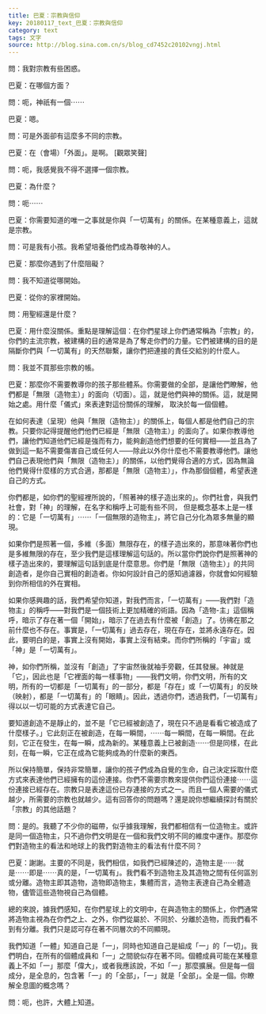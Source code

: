```yaml
---
title: 巴夏：宗教與信仰
key: 20180117_text_巴夏：宗教與信仰
category: text
tags: 文字
source: http://blog.sina.com.cn/s/blog_cd7452c20102vngj.html
---
```


問：我對宗教有些困惑。

巴夏：在哪個方面？

問：呃，神祇有一個⋯⋯

巴夏：嗯。

問：可是外面卻有這麼多不同的宗教。

巴夏：在（會場）「外面」。是啊。 [觀眾笑聲]

問：呃，我感覺我不得不選擇一個宗教。

巴夏：為什麼？

問：呃⋯⋯

巴夏：你需要知道的唯一之事就是你與「一切萬有」的關係。在某種意義上，這就是宗教。

問：可是我有小孩。我希望培養他們成為尊敬神的人。

巴夏：那麼你遇到了什麼阻礙？

問：我不知道從哪開始。

巴夏：從你的家裡開始。

問：用聖經還是什麼？

巴夏：用什麼沒關係。重點是理解這個：在你們星球上你們通常稱為「宗教」的，你們的主流宗教，被建構的目的通常是為了奪走你們的力量。它們被建構的目的是隔斷你們與「一切萬有」的天然聯繫，讓你們把連接的責任交給別的什麼人。

問：我並不買那些宗教的帳。

巴夏：那麼你不需要教導你的孩子那些體系。你需要做的全部，是讓他們瞭解，他們都是「無限（造物主）」的面向（切面）。這，就是他們與神的關係。這，就是開始之處。用什麼「儀式」來表達對這份關係的理解， 取決於每一個個體。

在如何表達（呈現）他與「無限（造物主）」的關係上，每個人都是他們自己的宗教。只要你記得提醒他們他們已經是「無限（造物主）」的面向了。如果你教導他們，讓他們知道他們已經是強而有力，能夠創造他們想要的任何實相——並且為了做到這一點不需要傷害自己或任何人——除此以外你什麼也不需要教導他們。讓他們自己表現他們與「無限（造物主）」的關係，以他們覺得合適的方式，因為無論他們覺得什麼樣的方式合適，那都是「無限（造物主）」，作為那個個體，希望表達自己的方式。

你們都是，如你們的聖經裡所說的，「照著神的樣子造出來的」。你們社會，與我們社會，對「神」的理解，在名字和稱呼上可能有些不同，  但是概念基本上是一樣的：它是「一切萬有」⋯⋯「一個無限的造物主」，將它自己分化為眾多無量的顯現。

如果你們是照著一個，多維（多面）無限存在，的樣子造出來的，那意味著你們也是多維無限的存在，至少我們是這樣理解這句話的。所以當你們說你們是照著神的樣子造出來的，要理解這句話到底是什麼意思。你們是「無限（造物主）」的共同創造者，是你自己實相的創造者。你如何設計自己的感知過濾器，你就會如何經驗到你所相信的外在實相。

如果你感興趣的話，我們希望你知道，對我們而言，「一切萬有」——我們對「造物主」的稱呼——對我們是一個技術上更加精確的術語。因為「造物-主」這個稱呼，暗示了存在著一個「開始」，暗示了在過去有什麼被「創造」了。彷彿在那之前什麼也不存在。事實是，「一切萬有」過去存在，現在存在，並將永遠存在。因此，要明白的是，事實上沒有開始，事實上沒有結束。而你們所稱的「宇宙」或「神」是「一切萬有」。

神，如你們所稱，並沒有「創造」了宇宙然後就袖手旁觀，任其發展。神就是「它」，因此也是「它裡面的每一樣事物」——我們文明，你們文明，所有的文明，所有的一切都是「一切萬有」的一部分，都是「存在」或「一切萬有」的反映（映射），都是「一切萬有」的「眼睛」。因此，透過你們，透過我們，「一切萬有」得以以一切可能的方式表達它自己。

要知道創造不是靜止的，並不是「它已經被創造了，現在只不過是看看它被造成了什麼樣子。」它此刻正在被創造，在每一瞬間，⋯⋯每一瞬間，在每一瞬間。在此刻，它正在發生，在每一瞬，成為新的。某種意義上已被創造⋯⋯但是同樣，在此刻，在每一瞬，它正在成為它能夠成為的什麼新的東西。

所以保持簡單，保持非常簡單，讓你的孩子們成為自覺的生命，自己決定採取什麼方式來表達他們已經擁有的這份連接。你們不需要宗教來提供你們這份連接⋯⋯這份連接已經存在。宗教只是表達這份已存連接的方式之一。而且一個人需要的儀式越少，所需要的宗教也就越少。這有回答你的問題嗎？還是說你想繼續探討有關於「宗教」的其他話題？

問：是的。我聽了不少你的磁帶，似乎據我理解，我們都相信有一位造物主。或許是同一個造物主，只不過你們文明是在一個和我們文明不同的維度中運作。那麼你們對造物主的看法和地球上的我們對造物主的看法有什麼不同？

巴夏：謝謝。主要的不同是，我們相信，如我們已經陳述的，造物主是⋯⋯就是⋯⋯即是⋯⋯真的是，「一切萬有」。我們看不到造物主及其造物之間有任何區別或分離。造物主即其造物，造物即造物主，集體而言，造物主表達自己為全體造物，儘管這些造物視自己為個體。

總的來說，據我們感知，在你們星球上的文明中，在與造物主的關係上，你們通常將造物主視為在你們之上、之外，你們從屬於、不同於、分離於造物，而我們看不到有分離。我們只是認可存在著不同層次的不同顯現。

我們知道「一體」知道自己是「一」，同時也知道自己是組成「一」的「一切」。我們明白，在所有的個體成員和「一」之間貌似存在著不同。個體成員可能在某種意義上不如「一」那麼「偉大」，或者我應該說，不如「一」那麼擴展。但是每一個成分，是全息的，包含著「一」的「全部」，「一」就是「全部」。全是一個。你瞭解全息圖的概念嗎？

問：呃，也許，大體上知道。
